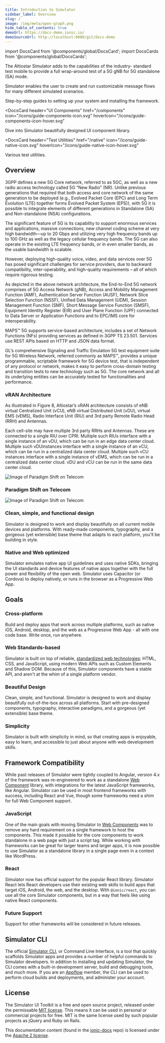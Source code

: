 ```yaml
---
title: Introduction to Simulator
sidebar_label: Overview
slug: /
image: /img/meta/open-graph.png
hide_table_of_contents: true
demoUrl: https://docs-demo.ionic.io/
demoSourceUrl: http://localhost:8080/git/docs-demo
---
```


import DocsCard from '@components/global/DocsCard';
import DocsCards from '@components/global/DocsCards';

<head>
  <title>Simulator</title>
  <meta
    name="description"
    content="Platform Simulator tools."
  />
  <link rel="canonical" href="http://localhost:8080/docs" />
  <link rel="alternate" href="http://localhost:8080/docs" hreflang="x-default" />
  <link rel="alternate" href="http://localhost:8080/docs" hreflang="en" />
  <meta property="og:url" content="http://localhost:8080/docs" />
</head>

The Altiostar Simulator adds to the capabilities of the industry- standard test mobile to provide a full wrap-around test of a 5G gNB for 5G standalone (SA) mode.

Simulator enables the user to create and run customizable message flows for many different simulated scenarios. 

<intro-end />

<DocsCards>
  <DocsCard header="Installation Guide" href="/intro/cli" icon="/icons/guide-installation-icon.svg" hoverIcon="/icons/guide-installation-icon-hover.svg">
    <p>Step-by-step guides to setting up your system and installing the framework.</p>
  </DocsCard>

<DocsCard
  header="UI Components"
  href="/components"
  icon="/icons/guide-components-icon.svg"
  hoverIcon="/icons/guide-components-icon-hover.svg"
>
  <p>Dive into Simulator beautifully designed UI component library.</p>
</DocsCard>

<DocsCard
  header="Test Utilities"
  href="/native"
  icon="/icons/guide-native-icon.svg"
  hoverIcon="/icons/guide-native-icon-hover.svg"
>
  <p>Various test utilities.</p>
</DocsCard>

</DocsCards>

## Overview

3GPP defines a new 5G Core network, referred to as 5GC, as well as a new radio access technology called 5G “New Radio” (NR). Unlike previous generations that required that both access and core network of the same generation to be deployed (e.g., Evolved Packet Core (EPC) and Long Term Evolution (LTE) together forms Evolved Packet System (EPS)), with 5G it is possible to integrate elements of different generations in Standalone (SA) and Non-standalone (NSA) configurations.

The significant feature of 5G is its capability to support enormous services and applications, massive connections, new channel coding scheme at very high bandwidth—up to 20 Gbps and utilizing very high frequency bands up to 100 GHz as well as the legacy cellular frequency bands. The 5G can also operate in the existing LTE frequency bands, or in even smaller bands, as the usable bandwidth is scalable.

However, deploying high-quality voice, video, and data services over 5G has posed significant challenges for service providers, due to backward compatibility, inter-operability, and high-quality requirements – all of which require rigorous testing.

As depicted in the above network architecture, the End-to-End 5G network comprises of 5G Access Network (gNB), Access and Mobility Management Function (AMF), Authentication Server Function (AUSF), Network Slice Selection Function (NSSF), Unified Data Management (UDM), Session Management Function (SMF), Short Message Service Function (SMSF), Equipment Identity Register (EIR) and User Plane Function (UPF) connected to Data Server or Application Functions and to EPC/IMS core for interoperability.

MAPS™ 5G supports service-based architecture, includes a set of Network Functions (NFs) providing services as defined in 3GPP TS 23.501. Services use REST APIs based on HTTP and JSON data format.

GL’s comprehensive Signaling and Traffic Emulation 5G test equipment suite for 5G Wireless Network, referred commonly as MAPS™, provides a unique programmable, scriptable framework for 5G device test, that is independent of any protocol or network, makes it easy to perform cross-domain testing and transition tests to new technology such as 5G. The core network and all its underlying entities can be accurately tested for functionalities and performance.

### vRAN Architecture

As illustrated in Figure 8, Altiostar’s vRAN architecture consists of eNB virtual Centralized Unit
(vCU), eNB virtual Distributed Unit (vDU), virtual EMS (vEMS), Radio Interface Unit (RIU) and 3rd
party Remote Radio Head (RRH) and Antennas.

Each cell-site may have multiple 3rd party RRHs and Antennas. These are connected to a single
RIU over CPRI. Multiple such RIUs interface with a single instance of an vDU, which can be run
in an edge data center cloud. Multiple such vDUinstances interface with a single instance of an
vCU, which can be run in a centralized data center cloud. Multiple such vCU instances interface
with a single instance of vEMS, which can be run in a centralized data center cloud. vDU and
vCU can be run in the same data center cloud.

<img
  src="/img/telecomm/open-vran-model.jpg"
  alt="Image of Paradigm Shift on Telecom"
/>

### Paradigm Shift on Telecom

<img
  src="/img/telecomm/paradigm-shift.jpg"
  alt="Image of Paradigm Shift on Telecom"
/>

### Clean, simple, and functional design

Simulator is designed to work and display beautifully on all current mobile devices and platforms. With ready-made components, typography, and a gorgeous (yet extensible) base theme that adapts to each platform, you'll be building in style.

### Native and Web optimized

Simulator emulates native app UI guidelines and uses native SDKs, bringing the UI standards and device features of native apps together with the full power and flexibility of the open web. Simulator uses Capacitor (or Cordova) to deploy natively, or runs in the browser as a Progressive Web App.

## Goals

### Cross-platform

Build and deploy apps that work across multiple platforms, such as native iOS, Android, desktop, and the web as a Progressive Web App - all with one code base. Write once, run anywhere.

### Web Standards-based

Simulator is built on top of reliable, [standardized web technologies](reference/glossary#web-standards): HTML, CSS, and JavaScript, using modern Web APIs such as Custom Elements and Shadow DOM. Because of this, Simulator components have a stable API, and aren't at the whim of a single platform vendor.

### Beautiful Design

Clean, simple, and functional. Simulator is designed to work and display beautifully out-of-the-box across all platforms.
Start with pre-designed components, typography, interactive paradigms, and a gorgeous (yet extensible) base theme.

### Simplicity

Simulator is built with simplicity in mind, so that creating apps is enjoyable, easy to learn, and accessible to just about anyone with web development skills.

## Framework Compatibility

While past releases of Simulator were tightly coupled to Angular, version 4.x of the framework was re-engineered to work as a standalone <a href="https://developer.mozilla.org/en-US/docs/Web/Web_Components" target="_blank">Web Component</a> library, with integrations for the latest JavaScript frameworks, like Angular. Simulator can be used in most frontend frameworks with success, including React and Vue, though some frameworks need a shim for full Web Component support.

### JavaScript

One of the main goals with moving Simulator to <a href="https://developer.mozilla.org/en-US/docs/Web/Web_Components" target="_blank">Web Components</a> was to remove any hard requirement on a single framework to host the components. This made it possible for the core components to work standalone in a web page with just a script tag. While working with frameworks can be great for larger teams and larger apps, it is now possible to use Simulator as a standalone library in a single page even in a context like WordPress.

### React

Simulator now has official support for the popular React library. Simulator React lets React developers use their existing web skills to build apps that target iOS, Android, the web, and the desktop. With `@ionic/react`, you can use all the core Simulator components, but in a way that feels like using native React components.

### Future Support

Support for other frameworks will be considered in future releases.

## Simulator CLI

The official [Simulator CLI](cli), or Command Line Interface, is a tool that quickly scaffolds Simulator apps and provides a number of helpful commands to Simulator developers. In addition to installing and updating Simulator, the CLI comes with a built-in development server, build and debugging tools, and much more. If you are an [Appflow](#appflow) member, the CLI can be used to perform cloud builds and deployments, and administer your account.

## License

The Simulator UI Toolkit is a free and open source project, released under the permissable <a href="https://opensource.org/licenses/MIT" target="_blank">MIT license</a>. This means it can be used in personal or commercial projects for free. MIT is the same license used by such popular projects as jQuery and Ruby on Rails.

This documentation content (found in the <a href="http://localhost:8080/git" target="_blank">ionic-docs</a> repo) is licensed under the <a href="https://www.apache.org/licenses/LICENSE-2.0" target="_blank">Apache 2 license</a>.
